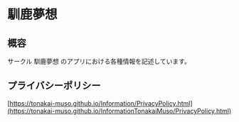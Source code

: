 # 馴鹿夢想
## 概容
サークル 馴鹿夢想 のアプリにおける各種情報を記述しています。

## プライバシーポリシー
[https://tonakai-muso.github.io/Information/PrivacyPolicy.html](https://tonakai-muso.github.io/InformationTonakaiMuso/PrivacyPolicy.html)
